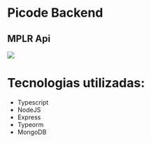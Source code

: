 # Picode Backend
## MPLR Api
<img src="https://i.imgur.com/I5BwfGB.png"/>


 
# Tecnologias utilizadas: 

- Typescript
- NodeJS
- Express
- Typeorm
- MongoDB